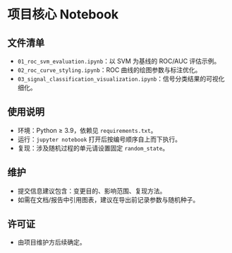 ﻿# 项目核心 Notebook

## 文件清单
- `01_roc_svm_evaluation.ipynb`：以 SVM 为基线的 ROC/AUC 评估示例。
- `02_roc_curve_styling.ipynb`：ROC 曲线的绘图参数与标注优化。
- `03_signal_classification_visualization.ipynb`：信号分类结果的可视化细化。

## 使用说明
- 环境：Python ≥ 3.9，依赖见 `requirements.txt`。
- 运行：`jupyter notebook` 打开后按编号顺序自上而下执行。
- 复现：涉及随机过程的单元请设置固定 `random_state`。

## 维护
- 提交信息建议包含：变更目的、影响范围、复现方法。
- 如需在文档/报告中引用图表，建议在导出前记录参数与随机种子。

## 许可证
- 由项目维护方后续确定。

